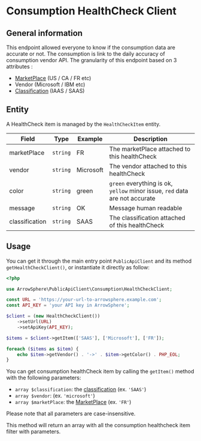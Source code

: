# Consumption HealthCheck Client

## General information

This endpoint allowed everyone to know if the consumption data are accurate or not. The consumption is link to the daily accuracy of consumption vendor API.
The granularity of this endpoint based on 3 attributes :

- [MarketPlace](general-marketplace.md) (US / CA / FR etc)
- Vendor (Microsoft / IBM etc)
- [Classification](catalog-classification.md) (IAAS / SAAS)

## Entity

A HealthCheck item is managed by the `HealthCheckItem` entity.

| Field          | Type     | Example   | Description                                                                 |
| -------------- | -------- | --------- | --------------------------------------------------------------------------- |
| marketPlace    | `string` | FR        | The marketPlace attached to this healthCheck                                |
| vendor         | `string` | Microsoft | The vendor attached to this healthCheck                                     |
| color          | `string` | green     | `green` everything is ok, `yellow` minor issue, `red` data are not accurate |
| message        | `string` | OK        | Message human readable                                                      |
| classification | `string` | SAAS      | The classification attached of this healthCheck                             |

## Usage

You can get it through the main entry point `PublicApiClient` and its method `getHealthCheckClient()`, or instantiate it directly as follow:

```php
<?php

use ArrowSphere\PublicApiClient\Consumption\HealthCheckClient;

const URL = 'https://your-url-to-arrowsphere.example.com';
const API_KEY = 'your API key in ArrowSphere';

$client = (new HealthCheckClient())
    ->setUrl(URL)
    ->setApiKey(API_KEY);

$items = $client->getItem(['SAAS'], ['Microsoft'], ['FR']);

foreach ($items as $item) {
    echo $item->getVendor() . '->' . $item->getColor() . PHP_EOL;
}
```

You can get consumption healthCheck item by calling the `getItem()` method with the following parameters:

- `array $classification`: the [classification](catalog-classification.md) (ex. `'SAAS'`)
- `array $vendor`: (ex. `'microsoft'`)
- `array $marketPlace`: the [MarketPlace](general-marketPlace.md) (ex. `'FR'`)

Please note that all parameters are case-insensitive.

This method will return an array with all the consumption healthcheck item filter with parameters.
